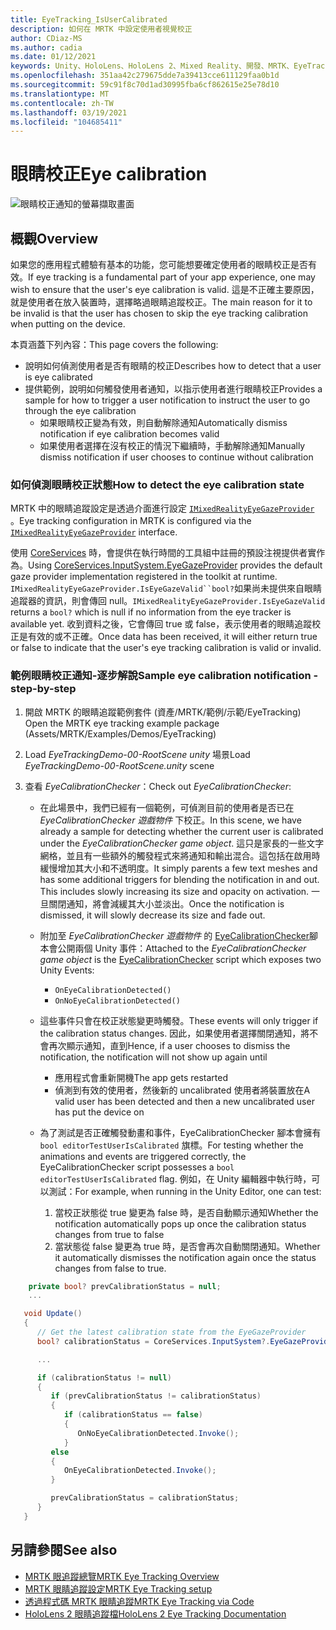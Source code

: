 ```yaml
---
title: EyeTracking_IsUserCalibrated
description: 如何在 MRTK 中設定使用者視覺校正
author: CDiaz-MS
ms.author: cadia
ms.date: 01/12/2021
keywords: Unity、HoloLens、HoloLens 2、Mixed Reality、開發、MRTK、EyeTracking、校正、
ms.openlocfilehash: 351aa42c279675dde7a39413cce611129faa0b1d
ms.sourcegitcommit: 59c91f8c70d1ad30995fba6cf862615e25e78d10
ms.translationtype: MT
ms.contentlocale: zh-TW
ms.lasthandoff: 03/19/2021
ms.locfileid: "104685411"
---
```

# <a name="eye-calibration"></a><span data-ttu-id="dc766-104">眼睛校正</span><span class="sxs-lookup"><span data-stu-id="dc766-104">Eye calibration</span></span>

![眼睛校正通知的螢幕擷取畫面](../images/eye-tracking/mrtk_et_calibration_notification_example.jpg)

## <a name="overview"></a><span data-ttu-id="dc766-106">概觀</span><span class="sxs-lookup"><span data-stu-id="dc766-106">Overview</span></span>

<span data-ttu-id="dc766-107">如果您的應用程式體驗有基本的功能，您可能想要確定使用者的眼睛校正是否有效。</span><span class="sxs-lookup"><span data-stu-id="dc766-107">If eye tracking is a fundamental part of your app experience, one may wish to ensure that the user's eye calibration is valid.</span></span>
<span data-ttu-id="dc766-108">這是不正確主要原因，就是使用者在放入裝置時，選擇略過眼睛追蹤校正。</span><span class="sxs-lookup"><span data-stu-id="dc766-108">The main reason for it to be invalid is that the user has chosen to skip the eye tracking calibration when putting on the device.</span></span>

<span data-ttu-id="dc766-109">本頁涵蓋下列內容：</span><span class="sxs-lookup"><span data-stu-id="dc766-109">This page covers the following:</span></span>

- <span data-ttu-id="dc766-110">說明如何偵測使用者是否有眼睛的校正</span><span class="sxs-lookup"><span data-stu-id="dc766-110">Describes how to detect that a user is eye calibrated</span></span>
- <span data-ttu-id="dc766-111">提供範例，說明如何觸發使用者通知，以指示使用者進行眼睛校正</span><span class="sxs-lookup"><span data-stu-id="dc766-111">Provides a sample for how to trigger a user notification to instruct the user to go through the eye calibration</span></span>
  - <span data-ttu-id="dc766-112">如果眼睛校正變為有效，則自動解除通知</span><span class="sxs-lookup"><span data-stu-id="dc766-112">Automatically dismiss notification if eye calibration becomes valid</span></span>
  - <span data-ttu-id="dc766-113">如果使用者選擇在沒有校正的情況下繼續時，手動解除通知</span><span class="sxs-lookup"><span data-stu-id="dc766-113">Manually dismiss notification if user chooses to continue without calibration</span></span>

### <a name="how-to-detect-the-eye-calibration-state"></a><span data-ttu-id="dc766-114">如何偵測眼睛校正狀態</span><span class="sxs-lookup"><span data-stu-id="dc766-114">How to detect the eye calibration state</span></span>

<span data-ttu-id="dc766-115">MRTK 中的眼睛追蹤設定是透過介面進行設定 [`IMixedRealityEyeGazeProvider`](xref:Microsoft.MixedReality.Toolkit.Input.IMixedRealityEyeGazeProvider) 。</span><span class="sxs-lookup"><span data-stu-id="dc766-115">Eye tracking configuration in MRTK is configured via the [`IMixedRealityEyeGazeProvider`](xref:Microsoft.MixedReality.Toolkit.Input.IMixedRealityEyeGazeProvider) interface.</span></span>

<span data-ttu-id="dc766-116">使用 [CoreServices](eye-tracking-eye-gaze-provider.md) 時，會提供在執行時間的工具組中註冊的預設注視提供者實作為。</span><span class="sxs-lookup"><span data-stu-id="dc766-116">Using [CoreServices.InputSystem.EyeGazeProvider](eye-tracking-eye-gaze-provider.md) provides the default gaze provider implementation registered in the toolkit at runtime.</span></span> <span data-ttu-id="dc766-117">`IMixedRealityEyeGazeProvider.IsEyeGazeValid``bool?`如果尚未提供來自眼睛追蹤器的資訊，則會傳回 null。</span><span class="sxs-lookup"><span data-stu-id="dc766-117">`IMixedRealityEyeGazeProvider.IsEyeGazeValid` returns a `bool?` which is null if no information from the eye tracker is available yet.</span></span>
<span data-ttu-id="dc766-118">收到資料之後，它會傳回 true 或 false，表示使用者的眼睛追蹤校正是有效的或不正確。</span><span class="sxs-lookup"><span data-stu-id="dc766-118">Once data has been received, it will either return true or false to indicate that the user's eye tracking calibration is valid or invalid.</span></span>

### <a name="sample-eye-calibration-notification---step-by-step"></a><span data-ttu-id="dc766-119">範例眼睛校正通知-逐步解說</span><span class="sxs-lookup"><span data-stu-id="dc766-119">Sample eye calibration notification - step-by-step</span></span>

1. <span data-ttu-id="dc766-120">開啟 MRTK 的眼睛追蹤範例套件 (資產/MRTK/範例/示範/EyeTracking) </span><span class="sxs-lookup"><span data-stu-id="dc766-120">Open the MRTK eye tracking example package (Assets/MRTK/Examples/Demos/EyeTracking)</span></span>

2. <span data-ttu-id="dc766-121">Load _EyeTrackingDemo-00-RootScene unity_ 場景</span><span class="sxs-lookup"><span data-stu-id="dc766-121">Load _EyeTrackingDemo-00-RootScene.unity_ scene</span></span>

3. <span data-ttu-id="dc766-122">查看 _EyeCalibrationChecker_：</span><span class="sxs-lookup"><span data-stu-id="dc766-122">Check out _EyeCalibrationChecker_:</span></span>
   - <span data-ttu-id="dc766-123">在此場景中，我們已經有一個範例，可偵測目前的使用者是否已在 *_EyeCalibrationChecker_ 遊戲物件* 下校正。</span><span class="sxs-lookup"><span data-stu-id="dc766-123">In this scene, we have already a sample for detecting whether the current user is calibrated under the *_EyeCalibrationChecker_ game object*.</span></span>
<span data-ttu-id="dc766-124">這只是家長的一些文字網格，並且有一些額外的觸發程式來將通知和輸出混合。這包括在啟用時緩慢增加其大小和不透明度。</span><span class="sxs-lookup"><span data-stu-id="dc766-124">It simply parents a few text meshes and has some additional triggers for blending the notification in and out. This includes slowly increasing its size and opacity on activation.</span></span>
<span data-ttu-id="dc766-125">一旦關閉通知，將會減緩其大小並淡出。</span><span class="sxs-lookup"><span data-stu-id="dc766-125">Once the notification is dismissed, it will slowly decrease its size and fade out.</span></span>

   - <span data-ttu-id="dc766-126">附加至 *_EyeCalibrationChecker_ 遊戲物件* 的 [EyeCalibrationChecker](xref:Microsoft.MixedReality.Toolkit.Examples.Demos.EyeTracking.EyeCalibrationChecker)腳本會公開兩個 Unity 事件：</span><span class="sxs-lookup"><span data-stu-id="dc766-126">Attached to the *_EyeCalibrationChecker_ game object* is the [EyeCalibrationChecker](xref:Microsoft.MixedReality.Toolkit.Examples.Demos.EyeTracking.EyeCalibrationChecker) script which exposes two Unity Events:</span></span>
      - `OnEyeCalibrationDetected()`
      - `OnNoEyeCalibrationDetected()`

   - <span data-ttu-id="dc766-127">這些事件只會在校正狀態變更時觸發。</span><span class="sxs-lookup"><span data-stu-id="dc766-127">These events will only trigger if the calibration status changes.</span></span> <span data-ttu-id="dc766-128">因此，如果使用者選擇關閉通知，將不會再次顯示通知，直到</span><span class="sxs-lookup"><span data-stu-id="dc766-128">Hence, if a user chooses to dismiss the notification, the notification will not show up again until</span></span>
      - <span data-ttu-id="dc766-129">應用程式會重新開機</span><span class="sxs-lookup"><span data-stu-id="dc766-129">The app gets restarted</span></span>
      - <span data-ttu-id="dc766-130">偵測到有效的使用者，然後新的 uncalibrated 使用者將裝置放在</span><span class="sxs-lookup"><span data-stu-id="dc766-130">A valid user has been detected and then a new uncalibrated user has put the device on</span></span>

   - <span data-ttu-id="dc766-131">為了測試是否正確觸發動畫和事件，EyeCalibrationChecker 腳本會擁有 `bool editorTestUserIsCalibrated` 旗標。</span><span class="sxs-lookup"><span data-stu-id="dc766-131">For testing whether the animations and events are triggered correctly, the EyeCalibrationChecker script possesses a `bool editorTestUserIsCalibrated` flag.</span></span> <span data-ttu-id="dc766-132">例如，在 Unity 編輯器中執行時，可以測試：</span><span class="sxs-lookup"><span data-stu-id="dc766-132">For example, when running in the Unity Editor, one can test:</span></span>
      1. <span data-ttu-id="dc766-133">當校正狀態從 true 變更為 false 時，是否自動顯示通知</span><span class="sxs-lookup"><span data-stu-id="dc766-133">Whether the notification automatically pops up once the calibration status changes from true to false</span></span>
      1. <span data-ttu-id="dc766-134">當狀態從 false 變更為 true 時，是否會再次自動關閉通知。</span><span class="sxs-lookup"><span data-stu-id="dc766-134">Whether it automatically dismisses the notification again once the status changes from false to true.</span></span>

```c#
    private bool? prevCalibrationStatus = null;
    ...

   void Update()
   {
      // Get the latest calibration state from the EyeGazeProvider
      bool? calibrationStatus = CoreServices.InputSystem?.EyeGazeProvider?.IsEyeCalibrationValid;

      ...

      if (calibrationStatus != null)
      {
         if (prevCalibrationStatus != calibrationStatus)
         {
            if (calibrationStatus == false)
            {
               OnNoEyeCalibrationDetected.Invoke();
            }
         else
         {
            OnEyeCalibrationDetected.Invoke();
         }

         prevCalibrationStatus = calibrationStatus;
      }
   }
```

## <a name="see-also"></a><span data-ttu-id="dc766-135">另請參閱</span><span class="sxs-lookup"><span data-stu-id="dc766-135">See also</span></span>

- [<span data-ttu-id="dc766-136">MRTK 眼追蹤總覽</span><span class="sxs-lookup"><span data-stu-id="dc766-136">MRTK Eye Tracking Overview</span></span>](eye-tracking-main.md)
- [<span data-ttu-id="dc766-137">MRTK 眼睛追蹤設定</span><span class="sxs-lookup"><span data-stu-id="dc766-137">MRTK Eye Tracking setup</span></span>](eye-tracking-basic-setup.md)
- [<span data-ttu-id="dc766-138">透過程式碼 MRTK 眼睛追蹤</span><span class="sxs-lookup"><span data-stu-id="dc766-138">MRTK Eye Tracking via Code</span></span>](eye-tracking-eye-gaze-provider.md)
- [<span data-ttu-id="dc766-139">HoloLens 2 眼睛追蹤檔</span><span class="sxs-lookup"><span data-stu-id="dc766-139">HoloLens 2 Eye Tracking Documentation</span></span>](https://docs.microsoft.com/windows/mixed-reality/eye-tracking)
